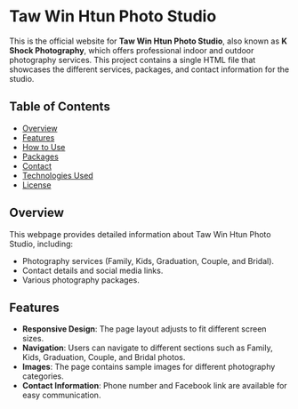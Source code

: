 # Taw Win Htun Photo Studio

This is the official website for **Taw Win Htun Photo Studio**, also known as **K Shock Photography**, which offers professional indoor and outdoor photography services. This project contains a single HTML file that showcases the different services, packages, and contact information for the studio.

## Table of Contents
- [Overview](#overview)
- [Features](#features)
- [How to Use](#how-to-use)
- [Packages](#packages)
- [Contact](#contact)
- [Technologies Used](#technologies-used)
- [License](#license)

## Overview

This webpage provides detailed information about Taw Win Htun Photo Studio, including:
- Photography services (Family, Kids, Graduation, Couple, and Bridal).
- Contact details and social media links.
- Various photography packages.

## Features
- **Responsive Design**: The page layout adjusts to fit different screen sizes.
- **Navigation**: Users can navigate to different sections such as Family, Kids, Graduation, Couple, and Bridal photos.
- **Images**: The page contains sample images for different photography categories.
- **Contact Information**: Phone number and Facebook link are available for easy communication.

